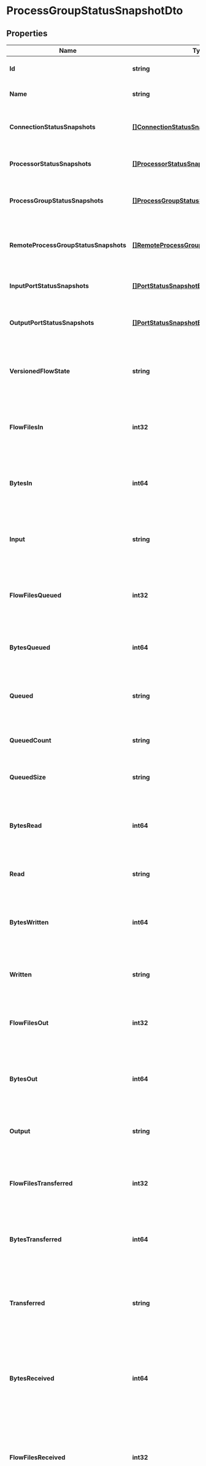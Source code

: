 # ProcessGroupStatusSnapshotDto

## Properties
Name | Type | Description | Notes
------------ | ------------- | ------------- | -------------
**Id** | **string** | The id of the process group. | [optional] [default to null]
**Name** | **string** | The name of this process group. | [optional] [default to null]
**ConnectionStatusSnapshots** | [**[]ConnectionStatusSnapshotEntity**](ConnectionStatusSnapshotEntity.md) | The status of all connections in the process group. | [optional] [default to null]
**ProcessorStatusSnapshots** | [**[]ProcessorStatusSnapshotEntity**](ProcessorStatusSnapshotEntity.md) | The status of all processors in the process group. | [optional] [default to null]
**ProcessGroupStatusSnapshots** | [**[]ProcessGroupStatusSnapshotEntity**](ProcessGroupStatusSnapshotEntity.md) | The status of all process groups in the process group. | [optional] [default to null]
**RemoteProcessGroupStatusSnapshots** | [**[]RemoteProcessGroupStatusSnapshotEntity**](RemoteProcessGroupStatusSnapshotEntity.md) | The status of all remote process groups in the process group. | [optional] [default to null]
**InputPortStatusSnapshots** | [**[]PortStatusSnapshotEntity**](PortStatusSnapshotEntity.md) | The status of all input ports in the process group. | [optional] [default to null]
**OutputPortStatusSnapshots** | [**[]PortStatusSnapshotEntity**](PortStatusSnapshotEntity.md) | The status of all output ports in the process group. | [optional] [default to null]
**VersionedFlowState** | **string** | The current state of the Process Group, as it relates to the Versioned Flow | [optional] [default to null]
**FlowFilesIn** | **int32** | The number of FlowFiles that have come into this ProcessGroup in the last 5 minutes | [optional] [default to null]
**BytesIn** | **int64** | The number of bytes that have come into this ProcessGroup in the last 5 minutes | [optional] [default to null]
**Input** | **string** | The input count/size for the process group in the last 5 minutes (pretty printed). | [optional] [default to null]
**FlowFilesQueued** | **int32** | The number of FlowFiles that are queued up in this ProcessGroup right now | [optional] [default to null]
**BytesQueued** | **int64** | The number of bytes that are queued up in this ProcessGroup right now | [optional] [default to null]
**Queued** | **string** | The count/size that is queued in the the process group. | [optional] [default to null]
**QueuedCount** | **string** | The count that is queued for the process group. | [optional] [default to null]
**QueuedSize** | **string** | The size that is queued for the process group. | [optional] [default to null]
**BytesRead** | **int64** | The number of bytes read by components in this ProcessGroup in the last 5 minutes | [optional] [default to null]
**Read** | **string** | The number of bytes read in the last 5 minutes. | [optional] [default to null]
**BytesWritten** | **int64** | The number of bytes written by components in this ProcessGroup in the last 5 minutes | [optional] [default to null]
**Written** | **string** | The number of bytes written in the last 5 minutes. | [optional] [default to null]
**FlowFilesOut** | **int32** | The number of FlowFiles transferred out of this ProcessGroup in the last 5 minutes | [optional] [default to null]
**BytesOut** | **int64** | The number of bytes transferred out of this ProcessGroup in the last 5 minutes | [optional] [default to null]
**Output** | **string** | The output count/size for the process group in the last 5 minutes. | [optional] [default to null]
**FlowFilesTransferred** | **int32** | The number of FlowFiles transferred in this ProcessGroup in the last 5 minutes | [optional] [default to null]
**BytesTransferred** | **int64** | The number of bytes transferred in this ProcessGroup in the last 5 minutes | [optional] [default to null]
**Transferred** | **string** | The count/size transferred to/from queues in the process group in the last 5 minutes. | [optional] [default to null]
**BytesReceived** | **int64** | The number of bytes received from external sources by components within this ProcessGroup in the last 5 minutes | [optional] [default to null]
**FlowFilesReceived** | **int32** | The number of FlowFiles received from external sources by components within this ProcessGroup in the last 5 minutes | [optional] [default to null]
**Received** | **string** | The count/size sent to the process group in the last 5 minutes. | [optional] [default to null]
**BytesSent** | **int64** | The number of bytes sent to an external sink by components within this ProcessGroup in the last 5 minutes | [optional] [default to null]
**FlowFilesSent** | **int32** | The number of FlowFiles sent to an external sink by components within this ProcessGroup in the last 5 minutes | [optional] [default to null]
**Sent** | **string** | The count/size sent from this process group in the last 5 minutes. | [optional] [default to null]
**ActiveThreadCount** | **int32** | The active thread count for this process group. | [optional] [default to null]
**TerminatedThreadCount** | **int32** | The number of threads currently terminated for the process group. | [optional] [default to null]

[[Back to Model list]](../README.md#documentation-for-models) [[Back to API list]](../README.md#documentation-for-api-endpoints) [[Back to README]](../README.md)


